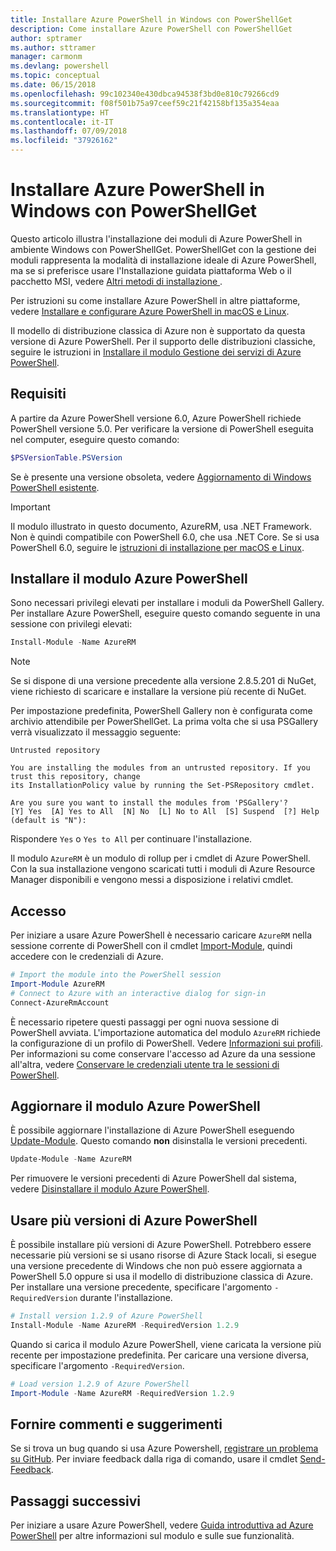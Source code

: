 ```yaml
---
title: Installare Azure PowerShell in Windows con PowerShellGet
description: Come installare Azure PowerShell con PowerShellGet
author: sptramer
ms.author: sttramer
manager: carmonm
ms.devlang: powershell
ms.topic: conceptual
ms.date: 06/15/2018
ms.openlocfilehash: 99c102340e430dbca94538f3bd0e810c79266cd9
ms.sourcegitcommit: f08f501b75a97ceef59c21f42158bf135a354eaa
ms.translationtype: HT
ms.contentlocale: it-IT
ms.lasthandoff: 07/09/2018
ms.locfileid: "37926162"
---
```

# <a name="install-azure-powershell-on-windows-with-powershellget"></a>Installare Azure PowerShell in Windows con PowerShellGet

Questo articolo illustra l'installazione dei moduli di Azure PowerShell in ambiente Windows con PowerShellGet. PowerShellGet con la gestione dei moduli rappresenta la modalità di installazione ideale di Azure PowerShell, ma se si preferisce usare l'Installazione guidata piattaforma Web o il pacchetto MSI, vedere [Altri metodi di installazione ](other-install.md).

Per istruzioni su come installare Azure PowerShell in altre piattaforme, vedere [Installare e configurare Azure PowerShell in macOS e Linux](install-azurermps-maclinux.md).

Il modello di distribuzione classica di Azure non è supportato da questa versione di Azure PowerShell. Per il supporto delle distribuzioni classiche, seguire le istruzioni in [Installare il modulo Gestione dei servizi di Azure PowerShell](/powershell/azure/servicemanagement/install-azure-ps).

## <a name="requirements"></a>Requisiti

A partire da Azure PowerShell versione 6.0, Azure PowerShell richiede PowerShell versione 5.0. Per verificare la versione di PowerShell eseguita nel computer, eseguire questo comando:

```powershell
$PSVersionTable.PSVersion
```

Se è presente una versione obsoleta, vedere [Aggiornamento di Windows PowerShell esistente](/powershell/scripting/setup/installing-windows-powershell?view=powershell-6#upgrading-existing-windows-powershell).

> [!IMPORTANT]
> Il modulo illustrato in questo documento, AzureRM, usa .NET Framework. Non è quindi compatibile con PowerShell 6.0, che usa .NET Core. Se si usa PowerShell 6.0, seguire le [istruzioni di installazione per macOS e Linux](install-azurermps-maclinux.md). 

## <a name="install-the-azure-powershell-module"></a>Installare il modulo Azure PowerShell

Sono necessari privilegi elevati per installare i moduli da PowerShell Gallery. Per installare Azure PowerShell, eseguire questo comando seguente in una sessione con privilegi elevati:

```powershell
Install-Module -Name AzureRM
```

> [!NOTE]
> Se si dispone di una versione precedente alla versione 2.8.5.201 di NuGet, viene richiesto di scaricare e installare la versione più recente di NuGet.

Per impostazione predefinita, PowerShell Gallery non è configurata come archivio attendibile per PowerShellGet. La prima volta che si usa PSGallery verrà visualizzato il messaggio seguente:

```output
Untrusted repository

You are installing the modules from an untrusted repository. If you trust this repository, change
its InstallationPolicy value by running the Set-PSRepository cmdlet.

Are you sure you want to install the modules from 'PSGallery'?
[Y] Yes  [A] Yes to All  [N] No  [L] No to All  [S] Suspend  [?] Help (default is "N"):
```

Rispondere `Yes` o `Yes to All` per continuare l'installazione.

Il modulo `AzureRM` è un modulo di rollup per i cmdlet di Azure PowerShell. Con la sua installazione vengono scaricati tutti i moduli di Azure Resource Manager disponibili e vengono messi a disposizione i relativi cmdlet.

## <a name="sign-in"></a>Accesso

Per iniziare a usare Azure PowerShell è necessario caricare `AzureRM` nella sessione corrente di PowerShell con il cmdlet [Import-Module](/powershell/module/Microsoft.PowerShell.Core/Import-Module), quindi accedere con le credenziali di Azure.

```powershell
# Import the module into the PowerShell session
Import-Module AzureRM
# Connect to Azure with an interactive dialog for sign-in
Connect-AzureRmAccount
```

È necessario ripetere questi passaggi per ogni nuova sessione di PowerShell avviata. L'importazione automatica del modulo `AzureRM` richiede la configurazione di un profilo di PowerShell. Vedere [Informazioni sui profili](/powershell/module/microsoft.powershell.core/about/about_profiles).
Per informazioni su come conservare l'accesso ad Azure da una sessione all'altra, vedere [Conservare le credenziali utente tra le sessioni di PowerShell](context-persistence.md).

## <a name="update-the-azure-powershell-module"></a>Aggiornare il modulo Azure PowerShell

È possibile aggiornare l'installazione di Azure PowerShell eseguendo [Update-Module](/powershell/module/powershellget/update-module). Questo comando __non__ disinstalla le versioni precedenti.

```powershell
Update-Module -Name AzureRM
```

Per rimuovere le versioni precedenti di Azure PowerShell dal sistema, vedere [Disinstallare il modulo Azure PowerShell](uninstall-azurerm-ps.md).

## <a name="use-multiple-versions-of-azure-powershell"></a>Usare più versioni di Azure PowerShell

È possibile installare più versioni di Azure PowerShell. Potrebbero essere necessarie più versioni se si usano risorse di Azure Stack locali, si esegue una versione precedente di Windows che non può essere aggiornata a PowerShell 5.0 oppure si usa il modello di distribuzione classica di Azure. Per installare una versione precedente, specificare l'argomento `-RequiredVersion` durante l'installazione.

```powershell
# Install version 1.2.9 of Azure PowerShell
Install-Module -Name AzureRM -RequiredVersion 1.2.9
```

Quando si carica il modulo Azure PowerShell, viene caricata la versione più recente per impostazione predefinita. Per caricare una versione diversa, specificare l'argomento `-RequiredVersion`.

```powershell
# Load version 1.2.9 of Azure PowerShell
Import-Module -Name AzureRM -RequiredVersion 1.2.9
```

## <a name="provide-feedback"></a>Fornire commenti e suggerimenti

Se si trova un bug quando si usa Azure Powershell, [registrare un problema su GitHub](https://github.com/Azure/azure-powershell/issues).
Per inviare feedback dalla riga di comando, usare il cmdlet [Send-Feedback](/powershell/module/azurerm.profile/send-feedback).

## <a name="next-steps"></a>Passaggi successivi

Per iniziare a usare Azure PowerShell, vedere [Guida introduttiva ad Azure PowerShell](get-started-azureps.md) per altre informazioni sul modulo e sulle sue funzionalità.